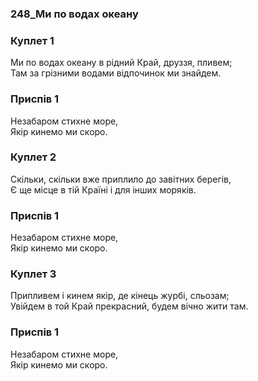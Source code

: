 ### 248_Ми по водах океану
### Куплет 1
Ми по водах океану в рідний Край, друззя, пливем;<br/>Там за грізними водами відпочинок ми знайдем.
### Приспів 1
Незабаром стихне море,<br/>Якір кинемо ми скоро.
### Куплет 2
Скільки, скільки вже приплило до завітних берегів,<br/>Є ще місце в тій Країні і для інших моряків.
### Приспів 1
Незабаром стихне море,<br/>Якір кинемо ми скоро.
### Куплет 3
Припливем і кинем якір, де кінець журбі, сльозам;<br/>Увійдем в той Край прекрасний, будем вічно жити там.
### Приспів 1
Незабаром стихне море,<br/>Якір кинемо ми скоро.
